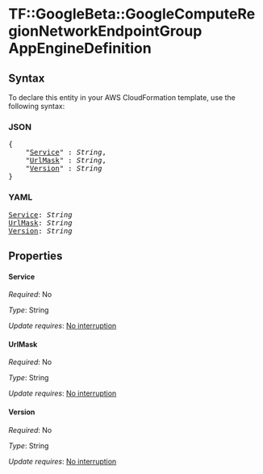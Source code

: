 # TF::GoogleBeta::GoogleComputeRegionNetworkEndpointGroup AppEngineDefinition

## Syntax

To declare this entity in your AWS CloudFormation template, use the following syntax:

### JSON

<pre>
{
    "<a href="#service" title="Service">Service</a>" : <i>String</i>,
    "<a href="#urlmask" title="UrlMask">UrlMask</a>" : <i>String</i>,
    "<a href="#version" title="Version">Version</a>" : <i>String</i>
}
</pre>

### YAML

<pre>
<a href="#service" title="Service">Service</a>: <i>String</i>
<a href="#urlmask" title="UrlMask">UrlMask</a>: <i>String</i>
<a href="#version" title="Version">Version</a>: <i>String</i>
</pre>

## Properties

#### Service

_Required_: No

_Type_: String

_Update requires_: [No interruption](https://docs.aws.amazon.com/AWSCloudFormation/latest/UserGuide/using-cfn-updating-stacks-update-behaviors.html#update-no-interrupt)

#### UrlMask

_Required_: No

_Type_: String

_Update requires_: [No interruption](https://docs.aws.amazon.com/AWSCloudFormation/latest/UserGuide/using-cfn-updating-stacks-update-behaviors.html#update-no-interrupt)

#### Version

_Required_: No

_Type_: String

_Update requires_: [No interruption](https://docs.aws.amazon.com/AWSCloudFormation/latest/UserGuide/using-cfn-updating-stacks-update-behaviors.html#update-no-interrupt)

